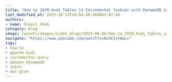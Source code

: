 ```yaml
---
title: "How to JOIN Hudi Tables in Incremental fashion with DynamoDB in AWS GLue | Hands on Lab for Begineer"
last_modified_at: 2023-10-13T16:54:38.964863-07:00
authors:
- name: Soumil Shah
category: blog
image: /assets/images/video_blogs/2023-06-05-How_to_JOIN_Hudi_Tables_in_Incremental_fashion_with_DynamoDB_in_AWS_GLue_Hands_on_Lab_for_Begineer.png
navigate: "https://www.youtube.com/watch?v=ALhk1vYAwLc"
tags:
- how-to
- apache hudi
- incremental-query
- amazon dynamodb
- joins
- aws glue
---
```

